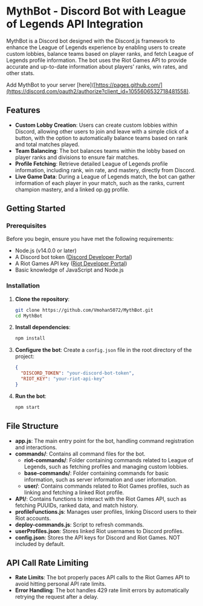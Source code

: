 # MythBot - Discord Bot with League of Legends API Integration 

MythBot is a Discord bot designed with the Discord.js framework to enhance the League of Legends experience by enabling users to create custom lobbies, balance teams based on player ranks, and fetch League of Legends profile information. The bot uses the Riot Games API to provide accurate and up-to-date information about players' ranks, win rates, and other stats.

Add MythBot to your server [here]([https://pages.github.com/](https://discord.com/oauth2/authorize?client_id=1055606532718481558).

## Features

- **Custom Lobby Creation**: Users can create custom lobbies within Discord, allowing other users to join and leave with a simple click of a button, with the option to automatically balance teams based on rank and total matches played.
- **Team Balancing**: The bot balances teams within the lobby based on player ranks and divisions to ensure fair matches.
- **Profile Fetching**: Retrieve detailed League of Legends profile information, including rank, win rate, and mastery, directly from Discord.
- **Live Game Data**: During a League of Legends match, the bot can gather information of each player in your match, such as the ranks, current champion mastery, and a linked op.gg profile.

## Getting Started

### Prerequisites

Before you begin, ensure you have met the following requirements:

- Node.js (v14.0.0 or later)
- A Discord bot token ([Discord Developer Portal](https://discord.com/developers/applications))
- A Riot Games API key ([Riot Developer Portal](https://developer.riotgames.com/))
- Basic knowledge of JavaScript and Node.js

### Installation

1. **Clone the repository**:
    ```bash
    git clone https://github.com/Vmohan5072/MythBot.git
    cd MythBot
    ```

2. **Install dependencies**:
    ```bash
    npm install
    ```

3. **Configure the bot**:
   Create a `config.json` file in the root directory of the project:
      ```json
      {
        "DISCORD_TOKEN": "your-discord-bot-token",
        "RIOT_KEY": "your-riot-api-key"
      }
      ```

4. **Run the bot**:
    ```bash
    npm start
    ```

## File Structure

- **app.js**: The main entry point for the bot, handling command registration and interactions.
- **commands/**: Contains all command files for the bot.
  - **riot-commands/**: Folder containing commands related to League of Legends, such as fetching profiles and managing custom lobbies.
  - **base-commands/**: Folder containing commands for basic information, such as server information and user information.
  - **user/**: Contains commands related to Riot Games profiles, such as linking and fetching a linked Riot profile.
- **API/**: Contains functions to interact with the Riot Games API, such as fetching PUUIDs, ranked data, and match history.
- **profileFunctions.js**: Manages user profiles, linking Discord users to their Riot accounts.
- **deploy-commands.js**: Script to refresh commands.
- **userProfiles.json**: Stores linked Riot usernames to Discord profiles.
- **config.json**: Stores the API keys for Discord and Riot Games. NOT included by default.

## API Call Rate Limiting

- **Rate Limits**: The bot properly paces API calls to the Riot Games API to avoid hitting personal API rate limits.
- **Error Handling**: The bot handles 429 rate limit errors by automatically retrying the request after a delay.

